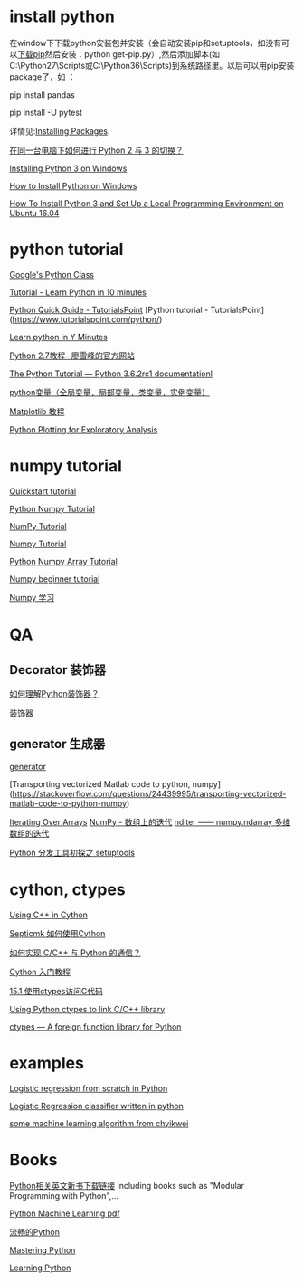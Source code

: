 # install python

在window下下载python安装包并安装（会自动安装pip和setuptools，如没有可以[下载pip](https://bootstrap.pypa.io/get-pip.py
)然后安装：python get-pip.py）,然后添加脚本(如C:\Python27\Scripts或C:\Python36\Scripts)到系统路径里。以后可以用pip安装package了，如 ：

   pip install pandas
   
   pip install -U pytest
   
详情见:[Installing Packages](https://packaging.python.org/tutorials/installing-packages/). 

[在同一台电脑下如何进行 Python 2 与 3 的切换？](https://www.zhihu.com/question/22846291)


[Installing Python 3 on Windows](https://python-guide-pt-br.readthedocs.io/en/latest/starting/install3/win/) 

[How to Install Python on Windows](https://www.howtogeek.com/197947/how-to-install-python-on-windows/)

[How To Install Python 3 and Set Up a Local Programming Environment on Ubuntu 16.04](https://www.digitalocean.com/community/tutorials/how-to-install-python-3-and-set-up-a-local-programming-environment-on-ubuntu-16-04)

# python tutorial

[Google's Python Class]()

[Tutorial - Learn Python in 10 minutes](https://www.stavros.io/tutorials/python/)

[Python Quick Guide - TutorialsPoint](https://www.tutorialspoint.com/python/python_quick_guide.htm)
[Python tutorial - TutorialsPoint] (https://www.tutorialspoint.com/python/) 

[Learn python in Y Minutes](https://learnxinyminutes.com/docs/python/)

[Python 2.7教程- 廖雪峰的官方网站](http://www.liaoxuefeng.com/wiki/001374738125095c955c1e6d8bb493182103fac9270762a000)

[The Python Tutorial — Python 3.6.2rc1 documentationl](https://docs.python.org/3/tutorial/)

[python变量（全局变量，局部变量，类变量，实例变量）](http://www.imooc.com/article/14652)

[Matplotlib 教程](https://liam0205.me/2014/09/11/matplotlib-tutorial-zh-cn/)

[Python Plotting for Exploratory Analysis](http://pythonplot.com/#stacked-bar-chart)

# numpy tutorial

[Quickstart tutorial](https://docs.scipy.org/doc/numpy-dev/user/quickstart.html)

[Python Numpy Tutorial](https://cs231n.github.io/python-numpy-tutorial/) 

[NumPy Tutorial](https://www.tutorialspoint.com/numpy/) 

[Numpy Tutorial](http://www.python-course.eu/numpy.php)

[Python Numpy Array Tutorial](https://www.datacamp.com/community/tutorials/python-numpy-tutorial#gs.SOjAQrE)

[Numpy beginner tutorial](https://github.com/rougier/numpy-tutorial) 

[Numpy 学习](https://www.zybuluo.com/tankle/note/51606)

# QA

## Decorator 装饰器
[如何理解Python装饰器？](https://www.zhihu.com/question/26930016)  

[装饰器](http://www.liaoxuefeng.com/wiki/001374738125095c955c1e6d8bb493182103fac9270762a000/001386819879946007bbf6ad052463ab18034f0254bf355000)

## generator 生成器
[generator](https://stackoverflow.com/questions/1756096/understanding-generators-in-python)

[Transporting vectorized Matlab code to python, numpy] (https://stackoverflow.com/questions/24439995/transporting-vectorized-matlab-code-to-python-numpy)

[Iterating Over Arrays](https://docs.scipy.org/doc/numpy/reference/arrays.nditer.html#arrays-nditer)   [NumPy - 数组上的迭代](https://wizardforcel.gitbooks.io/ts-numpy-tut/content/11.html)  [ nditer —— numpy.ndarray 多维数组的迭代](http://blog.csdn.net/lanchunhui/article/details/55657135)

[Python 分发工具初探之 setuptools](http://blog.luoyuanhang.com/2016/03/23/Python-%E5%88%86%E5%8F%91%E5%B7%A5%E5%85%B7%E5%88%9D%E6%8E%A2%E4%B9%8B-setuptools/)


# cython, ctypes
[Using C++ in Cython](https://cython.readthedocs.io/en/latest/src/userguide/wrapping_CPlusPlus.html)

[Septicmk 如何使用Cython](http://blog.septicmk.com/Python/use-Cython.html)

[如何实现 C/C++ 与 Python 的通信？](https://www.zhihu.com/question/23003213)

[Cython 入门教程](https://charlesnord.github.io/2017/03/11/cython-tuto/) 

[15.1 使用ctypes访问C代码](https://python3-cookbook.readthedocs.io/zh_CN/latest/c15/p01_access_ccode_using_ctypes.html)

[Using Python ctypes to link C/C++ library](http://bigbang.waterlin.org/bang/using-python-ctypes-to-link-cpp-library/) 

[ctypes — A foreign function library for Python](https://docs.python.org/2/library/ctypes.html)
# examples
  
  [Logistic regression from scratch in Python](https://github.com/perborgen/LogisticRegression)
  
  [Logistic Regression classifier written in python](https://github.com/aceveggie/LogisticRegression)
  
  [some machine learning algorithm from chyikwei](https://github.com/chyikwei/MachineLearning) 

# Books

[Python相关英文新书下载链接](http://www.jianshu.com/p/b494589eee52) including books such as "Modular Programming with Python",...

[Python Machine Learning pdf](https://github.com/PlamenStilyianov/Python/blob/master/Python%20Machine%20Learning.pdf)

[流畅的Python](https://jackmk.ctfile.com/fs/14155983-203386385)  

[Mastering Python](https://scanlibs.com/mastering-python-rick-van-hattem/)

[Learning Python](http://stock.ethop.org/pdf/python/Learning%20Python,%205th%20Edition.pdf)


